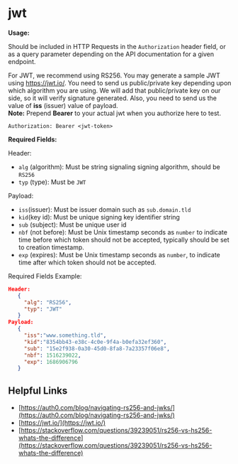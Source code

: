 # jwt

**Usage:**

Should be included in HTTP Requests in the `Authorization` header field, or as a query parameter depending on the API documentation for a given endpoint.

For JWT, we recommend using RS256. You may generate a sample JWT using https://jwt.io/. You need to send us public/private key depending upon which algorithm you are using. We will add that public/private key on our side, so it will verify signature generated. Also, you need to send us the value of <b>iss</b> (issuer) value of payload. <br/> <b>Note:</b> Prepend <b>Bearer</b> to your actual jwt when you authorize here to test.

```
Authorization: Bearer <jwt-token>
```

**Required Fields:**

Header:
- `alg` (algorithm): Must be string signaling signing algorithm, should be `RS256`
- `typ` (type): Must be `JWT`

Payload:
- `iss`(issuer): Must be issuer domain such as `sub.domain.tld`
- `kid`(key id): Must be unique signing key identifier string
- `sub` (subject): Must be unique user id
- `nbf` (not before): Must be Unix timestamp seconds as `number` to indicate time before which token should not be accepted, typically should be set to creation timestamp.
- `exp` (expires): Must be Unix timestamp seconds as `number`, to indicate time after which token should not be accepted.

Required Fields Example:
```json
Header:
   {
     "alg": "RS256",
     "typ": "JWT"
   }
Payload:
   {
     "iss":"www.something.tld",
     "kid":"8354bb43-e38c-4c0e-9f4a-b0efa32ef360",
     "sub": "15e2f938-0a30-45d0-8fa8-7a23357f06e8",
     "nbf": 1516239022,
     "exp": 1686906796
   }
```

## Helpful Links
- [https://auth0.com/blog/navigating-rs256-and-jwks/](https://auth0.com/blog/navigating-rs256-and-jwks/)
- [https://jwt.io/](https://jwt.io/)
- [https://stackoverflow.com/questions/39239051/rs256-vs-hs256-whats-the-difference](https://stackoverflow.com/questions/39239051/rs256-vs-hs256-whats-the-difference)
